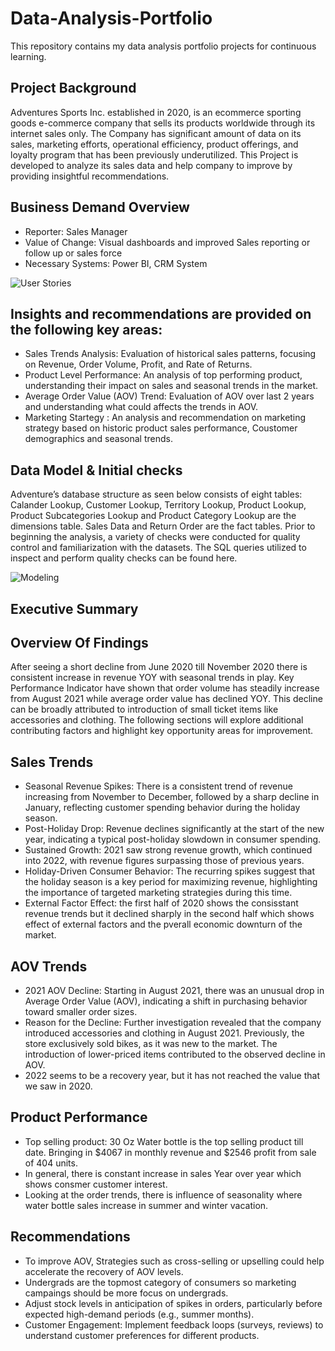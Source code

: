 # Data-Analysis-Portfolio
This repository contains my data analysis portfolio projects for continuous learning.
## Project Background
Adventures Sports Inc. established in 2020, is an ecommerce sporting goods e-commerce company that sells its products worldwide through its internet sales only. The Company has significant amount of data on its sales, marketing efforts, operational efficiency, product offerings, and loyalty program that has been previously underutilized. This Project is developed to analyze its sales data and help company to improve by providing insightful recommendations.
## Business Demand Overview
-	Reporter: Sales Manager
-	Value of Change: Visual dashboards and improved Sales reporting or follow up or sales force
-	Necessary Systems: Power BI, CRM System


![User Stories](https://github.com/user-attachments/assets/ec743d79-2527-4614-bfb3-88a08ffd31a0)

## Insights and recommendations are provided on the following key areas:
- Sales Trends Analysis: Evaluation of historical sales patterns, focusing on Revenue, Order Volume, Profit, and Rate of Returns.
- Product Level Performance: An analysis of top performing product, understanding their impact on sales and seasonal trends in the market.
- Average Order Value (AOV) Trend: Evaluation of AOV over last 2 years and understanding what could affects the trends in AOV.
-	Marketing Startegy : An analysis and recommendation on marketing strategy based on historic product sales performance, Coustomer demographics and seasonal trends.
## Data Model & Initial checks
Adventure’s database structure as seen below consists of eight tables: Calander Lookup, Customer Lookup, Territory Lookup, Product Lookup, Product Subcategories Lookup and Product Category Lookup are the dimensions table. Sales Data and Return Order are the fact tables. Prior to beginning the analysis, a variety of checks were conducted for quality control and familiarization with the datasets. The SQL queries utilized to inspect and perform quality checks can be found here.

![Modeling](https://github.com/user-attachments/assets/3f8af464-b9bf-47e6-919a-2f75e2daf2a5)
## Executive Summary
## Overview Of Findings
After seeing a short decline from June 2020 till November 2020 there is consistent increase in revenue YOY with seasonal trends in play. Key Performance Indicator have shown that order volume has steadily increase from August 2021 while average order value has declined YOY. This decline can be broadly attributed to introduction of small ticket items like accessories and clothing. The following sections will explore additional contributing factors and highlight key opportunity areas for improvement.
## Sales Trends
-	Seasonal Revenue Spikes: There is a consistent trend of revenue increasing from November to December, followed by a sharp decline in January, reflecting customer spending behavior during the holiday season.
- Post-Holiday Drop: Revenue declines significantly at the start of the new year, indicating a typical post-holiday slowdown in consumer spending.
-	Sustained Growth: 2021 saw strong revenue growth, which continued into 2022, with revenue figures surpassing those of previous years.
-	Holiday-Driven Consumer Behavior: The recurring spikes suggest that the holiday season is a key period for maximizing revenue, highlighting the importance of targeted marketing strategies during this time.
-	External Factor Effect: the first half of 2020 shows the consisstant revenue trends but it declined sharply in the second half which shows effect of external factors and the pverall economic downturn of the market.
## AOV Trends
-	2021 AOV Decline: Starting in August 2021, there was an unusual drop in Average Order Value (AOV), indicating a shift in purchasing behavior toward smaller order sizes.
-	Reason for the Decline: Further investigation revealed that the company introduced accessories and clothing in August 2021. Previously, the store exclusively sold bikes, as it was new to the market. The introduction of lower-priced items contributed to the observed decline in AOV.
-	2022 seems to be a recovery year,  but it has not reached the value that we saw in 2020.
## Product Performance
-	Top selling product: 30 Oz Water bottle is the top selling product till date. Bringing in $4067 in monthly revenue and $2546 profit from sale of 404 units.
-	In general, there is constant increase in sales Year over year which shows consmer customer interest.
-	Looking at the order trends, there is influence of seasonality where water bottle sales increase in summer and winter vacation.
## Recommendations
-	To improve AOV, Strategies such as cross-selling or upselling could help accelerate the recovery of AOV levels.
-	Undergrads are the topmost category of consumers so marketing campaings should be more focus on undergrads.
-	Adjust stock levels in anticipation of spikes in orders, particularly before expected high-demand periods (e.g., summer months).
-	Customer Engagement: Implement feedback loops (surveys, reviews) to understand customer preferences for different products.
